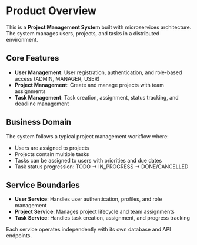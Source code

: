 # Product Overview

This is a **Project Management System** built with microservices architecture. The system manages users, projects, and tasks in a distributed environment.

## Core Features

- **User Management**: User registration, authentication, and role-based access (ADMIN, MANAGER, USER)
- **Project Management**: Create and manage projects with team assignments
- **Task Management**: Task creation, assignment, status tracking, and deadline management

## Business Domain

The system follows a typical project management workflow where:
- Users are assigned to projects
- Projects contain multiple tasks
- Tasks can be assigned to users with priorities and due dates
- Task status progression: TODO → IN_PROGRESS → DONE/CANCELLED

## Service Boundaries

- **User Service**: Handles user authentication, profiles, and role management
- **Project Service**: Manages project lifecycle and team assignments  
- **Task Service**: Handles task creation, assignment, and progress tracking

Each service operates independently with its own database and API endpoints.